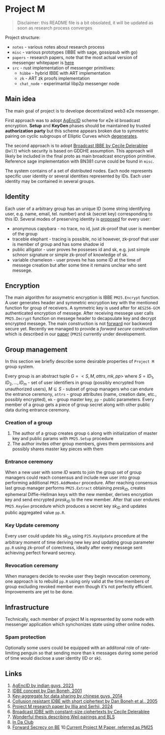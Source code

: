 # Project M

> Disclaimer: this README file is a bit obsolated, it will be updated as soon as research process converges

Project structure:
- `notes` - various notes about research process
- `misc` - various prototypes (IBBE with sage, gossipsub with go)
- `papers` - research papers, note that the most actual version of messenger whitepaper is [here](https://www.overleaf.com/project/679b4c7dcc8fd2d1052f5849)
- `src` - rust implementation of messenger primitives:
  - `hibbe` - hybrid IBBE with ART implementation
  - `zk` - ART zk proofs implementation
  - `chat_node` - experimantal libp2p messenger node

## Main idea

The main goal of project is to develope decentralized web3 e2e messenger. 

First approach was to adopt [AgEncID]((https://arxiv.org/pdf/2309.16282)) scheme for e2e id broadcast encryption. **Setup** and **KeyGen** phases should be maintained by trusted **authorization party** but this scheme appears broken due to symmetric pairing on cyclic subgroups of Elliptic Curves which [degenerates](https://www.sagemath.org/files/thesis/hansen-thesis-2009.pdf#chapter.3).

The second approach is to adopt [Broadcast IBBE by Cecile Delerablee](https://www.iacr.org/archive/asiacrypt2007/48330198/48330198.pdf) (`Del7`) which security is based on GDDHE assumption. This approach will likely be included in the final proto as main broadcast encryption primitive. Reference sage implementation with BN381 curve could be found in `misc`.

The system contains of a set of distributed nodes. Each node represents specific user identity or several identities represented by IDs. Each user identity may be contained in several groups.

## Identity

Each user of a arbitrary group has an unique ID (some string identifying user, e.g. name, email, tel. number) and sk (secret key) corresponding to this ID.
Several modes of preserving identity is [proposed](https://github.com/distributed-lab/papers/blob/main/in-da-club/In_Da_Club.pdf) for every user:
- anonymous capybara - no trace, no id, just zk-proof that user is member of the group
- traceble elephant - tracing is possible, no id however, zk-proof that user is member of group and has some shadow id
- public alligator - user proves he posseses id and sk, e.g. just simple schnorr signature or simple zk-proof of knowledge of sk.
- variable chameleon - user proves he has some ID at the time of messege creation but after some time it remains unclear who sent messege.

## Encryption

The main algorithm for assymetric encryption is IBBE `PM25.Encrypt` function. A user generates header and symmetric encryption key with the mentioned function for group of receivers. A symmetric key is used after for `AES256-GCM` authenticated encryption of messege. After receiving messege user calls `PM25.Decrypt` function on messege header to decapsulate key and decrypt encrypted messege. The main construction is not [forward](https://yaogroup.cs.vt.edu/papers/fs-hibe-full.pdf) nor backword secure yet. Recently we managed to provide a *forward secure* construction which is described in our [paper](https://www.overleaf.com/project/679b4c7dcc8fd2d1052f5849) (`PM25`) currently under developement.

## Group management

In this section we briefly describe some desirable properties of `Project M` group system.

Every group is an abstract tuple $G = <S, M, attrs, mk, pp>$ where $S = {ID_1, ID_2, ..., ID_m}$ - set of user identifiers in group (possibly encrypted from unauthorized users), $M \subseteq S$ - subset of group managers who can endure the entrance ceremony, `attrs` - group attributes (name, creation date, etc., possibly encrypted), `mk` - group master key, `pp` - public parameters. Every member of a group gets a piece of group secret along with other public data during entrance ceremony.

### Creation of a group

1. The author of a group creates group `G` along with initialization of master key and public params with `PM25.Setup` procedure
2. The author invites other group members, gives them permissions and possibly shares master key pieces with them

### Entrance ceremony

When a new user with some $ID$ wants to join the group set of group managers could reach consensus and include new user into group performing additional `PM25.AddMember` procedure. After reaching consensus last group manager performs `PM25.Extract` obtaining $presk_{ID}$, creates ephemeral Diffie-Hellman keys with the new member, derives encryption key and send encrypted $presk_{ID}$ to the new member. After that user endures `PM25.KeyGen` procedure which produces a secret key $sk_{ID}$ and updates public aggregated value `pp.R`.

### Key Update ceremony

Every user could update his $sk_{ID}$ using `P25.KeyUpdate` procedure at the arbitrary moment of time deriving new key and updating group parameter `pp.R` using zk-proof of corectness, ideally after every messege sent achieving perfect forward secrecy.

### Revocation ceremony

When managers decide to revoke user they begin revocation ceremony, one approach is to rebuild `pp.R` using only valid at the time members of group excluding revoked member even though it's not perfectly efficient. Improvements are yet to be done.

## Infrastructure

Technically, each member of project M is represented by some node with messenger application which synchonizes state using other online nodes.

### Spam protection

Optionally some users could be equipped with an additonal role of rate-limiting penguin so that sending more than k messages during some period of time would disclose a user identity (ID or sk).

## Links

1. [AgEncID by indian guys, 2023](https://arxiv.org/pdf/2309.16282)
2. [IDBE concept by Dan Boneh, 2001](https://crypto.stanford.edu/~dabo/papers/bfibe.pdf)
3. [Key-aggregate for data sharing by chinese guys, 2014](https://ink.library.smu.edu.sg/cgi/viewcontent.cgi?article=2937&context=sis_research)
4. [Collusion resistant IDBE with short ciphertext by Dan Boneh et al., 2005](https://eprint.iacr.org/2005/018.pdf)
5. [Project M research paper by Illia and Serhii, 2024](papers/Messenger.pdf)
6. [Broadcast IDBE with constant-size ciphertexts by Cecile Delerablee](https://www.iacr.org/archive/asiacrypt2007/48330198/48330198.pdf)
7. [Wonderful thesis describing Weil pairings and BLS](https://www.sagemath.org/files/thesis/hansen-thesis-2009.pdf)
8. [In Da Club](https://github.com/distributed-lab/papers/blob/main/in-da-club/In_Da_Club.pdf)
9. [Forward Secrecy on BE](https://yaogroup.cs.vt.edu/papers/fs-hibe-full.pdf)
10.[Current Project M Paper, referred as PM25](https://www.overleaf.com/project/679b4c7dcc8fd2d1052f5849)